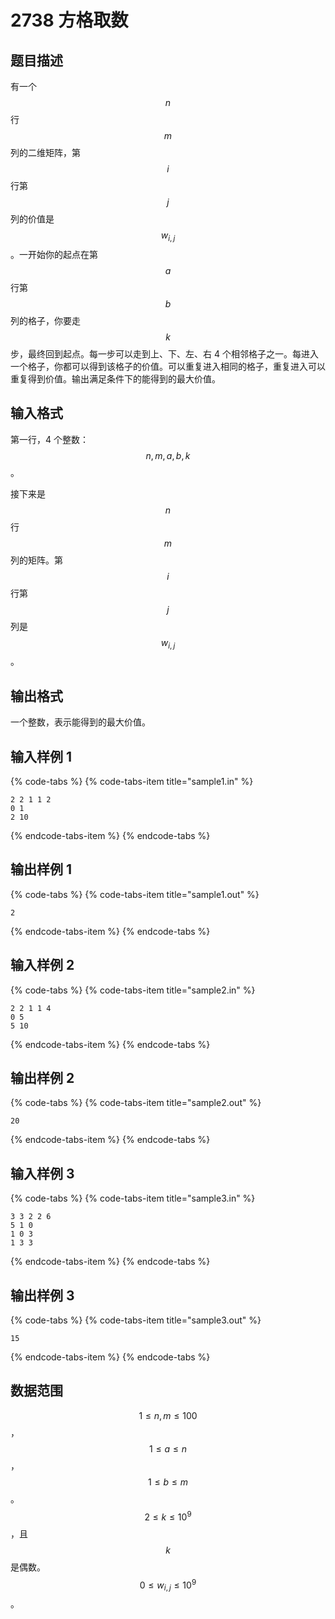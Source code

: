 # 2738 方格取数

## 题目描述

有一个 $$n$$ 行 $$m$$ 列的二维矩阵，第 $$i$$ 行第 $$j$$ 列的价值是 $$w_{i,\,j}$$。一开始你的起点在第 $$a$$ 行第 $$b$$ 列的格子，你要走 $$k$$ 步，最终回到起点。每一步可以走到上、下、左、右 4 个相邻格子之一。每进入一个格子，你都可以得到该格子的价值。可以重复进入相同的格子，重复进入可以重复得到价值。输出满足条件下的能得到的最大价值。

## 输入格式

第一行，4 个整数：$$n,\,m,\,a,\,b,\,k$$。

接下来是 $$n$$ 行 $$m$$ 列的矩阵。第 $$i$$ 行第 $$j$$ 列是 $$w_{i,\,j}$$。

## 输出格式

一个整数，表示能得到的最大价值。

## 输入样例 1

{% code-tabs %}
{% code-tabs-item title="sample1.in" %}
```text
2 2 1 1 2
0 1
2 10
```
{% endcode-tabs-item %}
{% endcode-tabs %}

## 输出样例 1

{% code-tabs %}
{% code-tabs-item title="sample1.out" %}
```text
2
```
{% endcode-tabs-item %}
{% endcode-tabs %}

## 输入样例 2

{% code-tabs %}
{% code-tabs-item title="sample2.in" %}
```text
2 2 1 1 4
0 5
5 10
```
{% endcode-tabs-item %}
{% endcode-tabs %}

## 输出样例 2

{% code-tabs %}
{% code-tabs-item title="sample2.out" %}
```text
20
```
{% endcode-tabs-item %}
{% endcode-tabs %}

## 输入样例 3

{% code-tabs %}
{% code-tabs-item title="sample3.in" %}
```text
3 3 2 2 6
5 1 0
1 0 3
1 3 3
```
{% endcode-tabs-item %}
{% endcode-tabs %}

## 输出样例 3

{% code-tabs %}
{% code-tabs-item title="sample3.out" %}
```text
15
```
{% endcode-tabs-item %}
{% endcode-tabs %}

## 数据范围

$$1 \leq n,\,m \leq 100$$，$$1 \leq a \leq n$$，$$1 \leq b \leq m$$。$$2 \leq k \leq 10^9$$，且 $$k$$ 是偶数。$$0 \leq w_{i,\,j} \leq 10^9$$。


